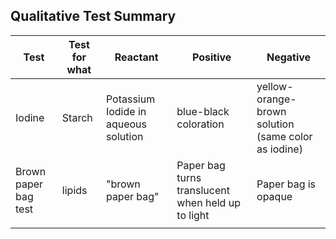 ## Qualitative Test Summary
| Test                 | Test for what | Reactant                             | Positive                                          | Negative                                            |
| -------------------- | ------------- | ------------------------------------ | ------------------------------------------------- | --------------------------------------------------- |
| Iodine               | Starch        | Potassium Iodide in aqueous solution | blue-black coloration                             | yellow-orange-brown solution (same color as iodine) |
| Brown paper bag test | lipids        | "brown paper bag"                    | Paper bag turns translucent when held up to light | Paper bag is opaque                                 |
|                      |               |                                      |                                                   |                                                     |
